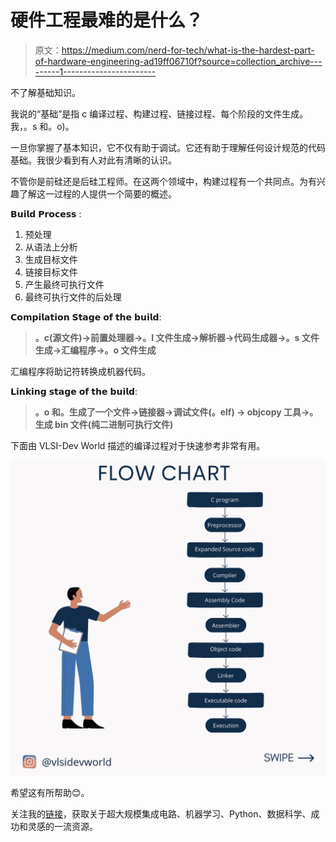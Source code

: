 # 硬件工程最难的是什么？

> 原文：<https://medium.com/nerd-for-tech/what-is-the-hardest-part-of-hardware-engineering-ad19ff06710f?source=collection_archive---------1----------------------->

不了解基础知识。

我说的“基础”是指 c 编译过程、构建过程、链接过程、每个阶段的文件生成。我，。s 和。o)。

一旦你掌握了基本知识，它不仅有助于调试。它还有助于理解任何设计规范的代码基础。我很少看到有人对此有清晰的认识。

不管你是前硅还是后硅工程师。在这两个领域中，构建过程有一个共同点。为有兴趣了解这一过程的人提供一个简要的概述。

𝗕𝘂𝗶𝗹𝗱 𝗣𝗿𝗼𝗰𝗲𝘀𝘀 :

1.  预处理
2.  从语法上分析
3.  生成目标文件
4.  链接目标文件
5.  产生最终可执行文件
6.  最终可执行文件的后处理

𝗖𝗼𝗺𝗽𝗶𝗹𝗮𝘁𝗶𝗼𝗻 𝗦𝘁𝗮𝗴𝗲 𝗼𝗳 𝘁𝗵𝗲 𝗯𝘂𝗶𝗹𝗱:

> **。c(源文件)→前置处理器→。I 文件生成→解析器→代码生成器→。s 文件生成→汇编程序→。o 文件生成**

汇编程序将助记符转换成机器代码。

𝗟𝗶𝗻𝗸𝗶𝗻𝗴 𝘀𝘁𝗮𝗴𝗲 𝗼𝗳 𝘁𝗵𝗲 𝗯𝘂𝗶𝗹𝗱:

> **。o 和。生成了一个文件→链接器→调试文件(。elf) → objcopy 工具→。生成 bin 文件(纯二进制可执行文件)**

下面由 VLSI-Dev World 描述的编译过程对于快速参考非常有用。

![](img/872925583aad6573344b51d49905f9b7.png)

希望这有所帮助😊。

关注我的[链接](https://www.linkedin.com/in/ayushdixitpage/)，获取关于超大规模集成电路、机器学习、Python、数据科学、成功和灵感的一流资源。